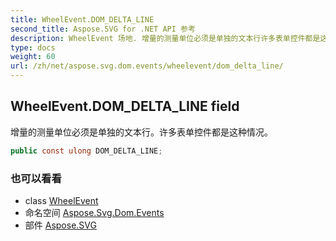 ```yaml
---
title: WheelEvent.DOM_DELTA_LINE
second_title: Aspose.SVG for .NET API 参考
description: WheelEvent 场地. 增量的测量单位必须是单独的文本行许多表单控件都是这种情况
type: docs
weight: 60
url: /zh/net/aspose.svg.dom.events/wheelevent/dom_delta_line/
---
```

## WheelEvent.DOM_DELTA_LINE field

增量的测量单位必须是单独的文本行。许多表单控件都是这种情况。

```csharp
public const ulong DOM_DELTA_LINE;
```

### 也可以看看

* class [WheelEvent](../)
* 命名空间 [Aspose.Svg.Dom.Events](../../wheelevent/)
* 部件 [Aspose.SVG](../../../)


